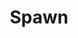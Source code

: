 ---
title: Spawn
issue: 17A
issue_nr: 17
full_title: Reflections, Part 2
subtitle: ''
story_arc: Reflections
crossover: ''
variant: A
publisher: Image Comics
creators: 
  - Todd McFarlane
release_date: Jan 1994
release_year: 1994
genre:
  - Action
  - Adventure
  - Crime
  - Fantasy
  - Horror
  - Science Fiction
  - Super-Heroes
  - Thriller
format: Comic
pages: 32
signed_by: Greg Capullo
price: 7.50
---